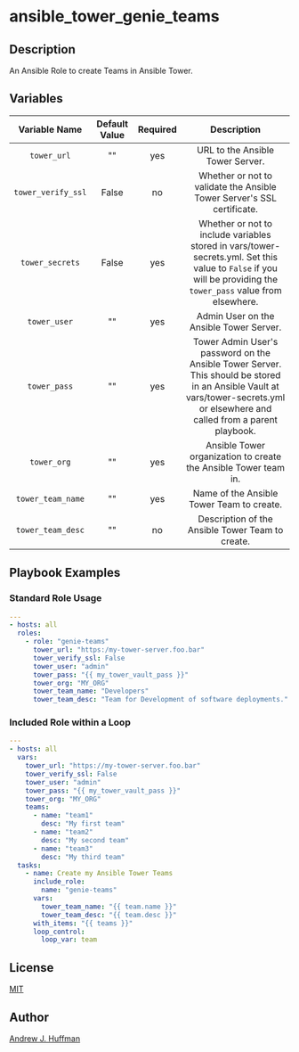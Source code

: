 # ansible_tower_genie_teams
## Description
An Ansible Role to create Teams in Ansible Tower.
## Variables
|Variable Name|Default Value|Required|Description|
|:---:|:---:|:---:|:---:|
|`tower_url`|""|yes|URL to the Ansible Tower Server.|
|`tower_verify_ssl`|False|no|Whether or not to validate the Ansible Tower Server's SSL certificate.|
|`tower_secrets`|False|yes|Whether or not to include variables stored in vars/tower-secrets.yml.  Set this value to `False` if you will be providing the `tower_pass` value from elsewhere.|
|`tower_user`|""|yes|Admin User on the Ansible Tower Server.|
|`tower_pass`|""|yes|Tower Admin User's password on the Ansible Tower Server.  This should be stored in an Ansible Vault at vars/tower-secrets.yml or elsewhere and called from a parent playbook.|
|`tower_org`|""|yes|Ansible Tower organization to create the Ansible Tower team in.|
|`tower_team_name`|""|yes| Name of the Ansible Tower Team to create.|
|`tower_team_desc`|""|no|Description of the Ansible Tower Team to create.|
## Playbook Examples
### Standard Role Usage
```yaml
---
- hosts: all
  roles:
    - role: "genie-teams"
      tower_url: "https:/my-tower-server.foo.bar"
      tower_verify_ssl: False
      tower_user: "admin"
      tower_pass: "{{ my_tower_vault_pass }}"
      tower_org: "MY_ORG"
      tower_team_name: "Developers"
      tower_team_desc: "Team for Development of software deployments."
```
### Included Role within a Loop
``` yaml
---
- hosts: all
  vars:
    tower_url: "https://my-tower-server.foo.bar"
    tower_verify_ssl: False
    tower_user: "admin"
    tower_pass: "{{ my_tower_vault_pass }}"
    tower_org: "MY_ORG"
    teams:
      - name: "team1"
        desc: "My first team"
      - name: "team2"
        desc: "My second team"
      - name: "team3"
        desc: "My third team"
  tasks:
    - name: Create my Ansible Tower Teams
      include_role:
        name: "genie-teams"
      vars:
        tower_team_name: "{{ team.name }}"
        tower_team_desc: "{{ team.desc }}"
      with_items: "{{ teams }}"
      loop_control:
        loop_var: team
```

## License
[MIT](License)

## Author
[Andrew J. Huffman](mailto:ahuffman@redhat.com)
